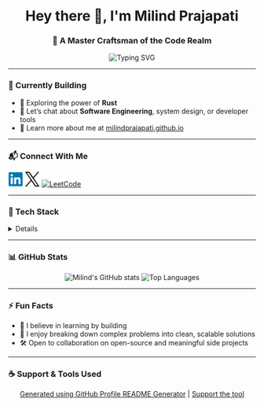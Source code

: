 <h1 align="center">Hey there 👋, I'm Milind Prajapati</h1>
<h3 align="center">🚀 A Master Craftsman of the Code Realm</h3>

<p align="center">
  <img src="https://readme-typing-svg.herokuapp.com?font=Fira+Code&size=22&pause=1000&color=36BCF7&center=true&vCenter=true&width=700&height=45&lines=Software+Engineer+%7C+Full-Stack+Developer;Cloud+Enthusiast+%7C+Rust+Learner;Open+Source+Contributor+%7C+Tech+Explorer" alt="Typing SVG" />
</p>

---

### 🚧 Currently Building

- 🌱 Exploring the power of **Rust**
- 💬 Let’s chat about **Software Engineering**, system design, or developer tools
- 📄 Learn more about me at [milindprajapati.github.io](https://milindprajapati.github.io)

---

### 📬 Connect With Me

<p align="left">
  <a href="https://linkedin.com/in/imprajapati" target="_blank"><img alt="LinkedIn" width="30" src="https://raw.githubusercontent.com/devicons/devicon/master/icons/linkedin/linkedin-original.svg" /></a>
  <a href="https://twitter.com/prajapatimilind" target="_blank"><img alt="Twitter" width="30" src="https://raw.githubusercontent.com/devicons/devicon/master/icons/twitter/twitter-original.svg" /></a>
  <a href="https://www.leetcode.com/miraclemilind" target="_blank"><img alt="LeetCode" width="30" src="https://raw.githubusercontent.com/MonchiStyles/monchistyles/main/icons/leetcode.svg" /></a>
</p>

---

### 🧰 Tech Stack

<details>
  <p>🧠 Languages, Frameworks & Tools</p>

  <p align="left">
    <img src="https://raw.githubusercontent.com/devicons/devicon/master/icons/python/python-original.svg" width="40" height="40" />
    <img src="https://raw.githubusercontent.com/devicons/devicon/master/icons/rust/rust-plain.svg" width="40" height="40" />
    <img src="https://raw.githubusercontent.com/devicons/devicon/master/icons/cplusplus/cplusplus-original.svg" width="40" height="40" />
    <img src="https://raw.githubusercontent.com/devicons/devicon/master/icons/react/react-original.svg" width="40" height="40" />
    <img src="https://raw.githubusercontent.com/devicons/devicon/master/icons/angularjs/angularjs-original.svg" width="40" height="40" />
    <img src="https://raw.githubusercontent.com/devicons/devicon/master/icons/nodejs/nodejs-original-wordmark.svg" width="40" height="40" />
    <img src="https://raw.githubusercontent.com/devicons/devicon/master/icons/docker/docker-original-wordmark.svg" width="40" height="40" />
    <img src="https://raw.githubusercontent.com/devicons/devicon/master/icons/kubernetes/kubernetes-plain.svg" width="40" height="40" />
    <img src="https://raw.githubusercontent.com/devicons/devicon/master/icons/amazonwebservices/amazonwebservices-original.svg" width="40" height="40" />
    <img src="https://raw.githubusercontent.com/devicons/devicon/master/icons/git/git-original.svg" width="40" height="40" />
    <img src="https://raw.githubusercontent.com/devicons/devicon/master/icons/mongodb/mongodb-original.svg" width="40" height="40" />
    <img src="https://raw.githubusercontent.com/devicons/devicon/master/icons/postgresql/postgresql-original.svg" width="40" height="40" />
    <img src="https://raw.githubusercontent.com/devicons/devicon/master/icons/typescript/typescript-original.svg" width="40" height="40" />
  </p>

</details>

---

### 📊 GitHub Stats

<p align="center">
  <img src="https://github-readme-stats.vercel.app/api?username=milindprajapati&show_icons=true&theme=default&locale=en" alt="Milind's GitHub stats" />
  <img src="https://github-readme-stats.vercel.app/api/top-langs/?username=milindprajapati&layout=compact&theme=default" alt="Top Languages" />
</p>

---

### ⚡ Fun Facts

- 🎯 I believe in learning by building
- 🧩 I enjoy breaking down complex problems into clean, scalable solutions
- 🛠️ Open to collaboration on open-source and meaningful side projects

---

### ☕ Support & Tools Used

<p align="center">
  <a href="https://github.com/rahuldkjain/github-profile-readme-generator" target="_blank">Generated using GitHub Profile README Generator</a> | 
  <a href="https://ko-fi.com/rahuldkjain" target="_blank">Support the tool</a>
</p>
